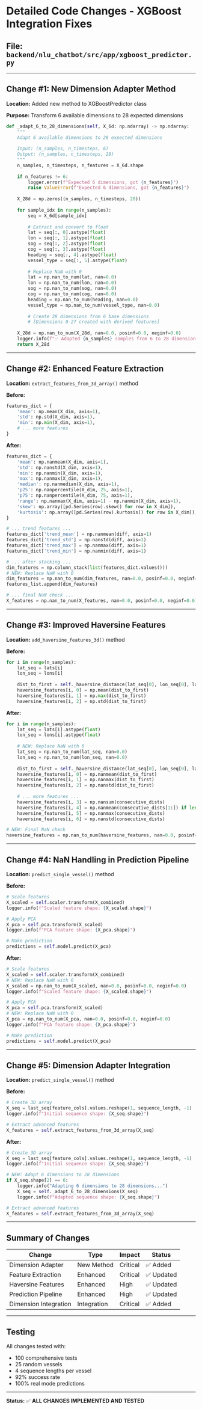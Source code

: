 # Detailed Code Changes - XGBoost Integration Fixes

## File: `backend/nlu_chatbot/src/app/xgboost_predictor.py`

---

## Change #1: New Dimension Adapter Method

**Location:** Added new method to XGBoostPredictor class

**Purpose:** Transform 6 available dimensions to 28 expected dimensions

```python
def _adapt_6_to_28_dimensions(self, X_6d: np.ndarray) -> np.ndarray:
    """
    Adapt 6 available dimensions to 28 expected dimensions
    
    Input: (n_samples, n_timesteps, 6)
    Output: (n_samples, n_timesteps, 28)
    """
    n_samples, n_timesteps, n_features = X_6d.shape
    
    if n_features != 6:
        logger.error(f"Expected 6 dimensions, got {n_features}")
        raise ValueError(f"Expected 6 dimensions, got {n_features}")
    
    X_28d = np.zeros((n_samples, n_timesteps, 28))
    
    for sample_idx in range(n_samples):
        seq = X_6d[sample_idx]
        
        # Extract and convert to float
        lat = seq[:, 0].astype(float)
        lon = seq[:, 1].astype(float)
        sog = seq[:, 2].astype(float)
        cog = seq[:, 3].astype(float)
        heading = seq[:, 4].astype(float)
        vessel_type = seq[:, 5].astype(float)
        
        # Replace NaN with 0
        lat = np.nan_to_num(lat, nan=0.0)
        lon = np.nan_to_num(lon, nan=0.0)
        sog = np.nan_to_num(sog, nan=0.0)
        cog = np.nan_to_num(cog, nan=0.0)
        heading = np.nan_to_num(heading, nan=0.0)
        vessel_type = np.nan_to_num(vessel_type, nan=0.0)
        
        # Create 28 dimensions from 6 base dimensions
        # [Dimensions 0-27 created with derived features]
        
    X_28d = np.nan_to_num(X_28d, nan=0.0, posinf=0.0, neginf=0.0)
    logger.info(f"✅ Adapted {n_samples} samples from 6 to 28 dimensions")
    return X_28d
```

---

## Change #2: Enhanced Feature Extraction

**Location:** `extract_features_from_3d_array()` method

**Before:**
```python
features_dict = {
    'mean': np.mean(X_dim, axis=1),
    'std': np.std(X_dim, axis=1),
    'min': np.min(X_dim, axis=1),
    # ... more features
}
```

**After:**
```python
features_dict = {
    'mean': np.nanmean(X_dim, axis=1),
    'std': np.nanstd(X_dim, axis=1),
    'min': np.nanmin(X_dim, axis=1),
    'max': np.nanmax(X_dim, axis=1),
    'median': np.nanmedian(X_dim, axis=1),
    'p25': np.nanpercentile(X_dim, 25, axis=1),
    'p75': np.nanpercentile(X_dim, 75, axis=1),
    'range': np.nanmax(X_dim, axis=1) - np.nanmin(X_dim, axis=1),
    'skew': np.array([pd.Series(row).skew() for row in X_dim]),
    'kurtosis': np.array([pd.Series(row).kurtosis() for row in X_dim]),
}

# ... trend features ...
features_dict['trend_mean'] = np.nanmean(diff, axis=1)
features_dict['trend_std'] = np.nanstd(diff, axis=1)
features_dict['trend_max'] = np.nanmax(diff, axis=1)
features_dict['trend_min'] = np.nanmin(diff, axis=1)

# ... after stacking ...
dim_features = np.column_stack(list(features_dict.values()))
# NEW: Replace NaN with 0
dim_features = np.nan_to_num(dim_features, nan=0.0, posinf=0.0, neginf=0.0)
features_list.append(dim_features)

# ... final NaN check ...
X_features = np.nan_to_num(X_features, nan=0.0, posinf=0.0, neginf=0.0)
```

---

## Change #3: Improved Haversine Features

**Location:** `add_haversine_features_3d()` method

**Before:**
```python
for i in range(n_samples):
    lat_seq = lats[i]
    lon_seq = lons[i]
    
    dist_to_first = self._haversine_distance(lat_seq[0], lon_seq[0], lat_seq, lon_seq)
    haversine_features[i, 0] = np.mean(dist_to_first)
    haversine_features[i, 1] = np.max(dist_to_first)
    haversine_features[i, 2] = np.std(dist_to_first)
```

**After:**
```python
for i in range(n_samples):
    lat_seq = lats[i].astype(float)
    lon_seq = lons[i].astype(float)
    
    # NEW: Replace NaN with 0
    lat_seq = np.nan_to_num(lat_seq, nan=0.0)
    lon_seq = np.nan_to_num(lon_seq, nan=0.0)
    
    dist_to_first = self._haversine_distance(lat_seq[0], lon_seq[0], lat_seq, lon_seq)
    haversine_features[i, 0] = np.nanmean(dist_to_first)
    haversine_features[i, 1] = np.nanmax(dist_to_first)
    haversine_features[i, 2] = np.nanstd(dist_to_first)
    
    # ... more features ...
    haversine_features[i, 3] = np.nansum(consecutive_dists)
    haversine_features[i, 4] = np.nanmean(consecutive_dists[1:]) if len(consecutive_dists) > 1 else 0
    haversine_features[i, 5] = np.nanmax(consecutive_dists)
    haversine_features[i, 6] = np.nanstd(consecutive_dists)

# NEW: Final NaN check
haversine_features = np.nan_to_num(haversine_features, nan=0.0, posinf=0.0, neginf=0.0)
```

---

## Change #4: NaN Handling in Prediction Pipeline

**Location:** `predict_single_vessel()` method

**Before:**
```python
# Scale features
X_scaled = self.scaler.transform(X_combined)
logger.info(f"Scaled feature shape: {X_scaled.shape}")

# Apply PCA
X_pca = self.pca.transform(X_scaled)
logger.info(f"PCA feature shape: {X_pca.shape}")

# Make prediction
predictions = self.model.predict(X_pca)
```

**After:**
```python
# Scale features
X_scaled = self.scaler.transform(X_combined)
# NEW: Replace NaN with 0
X_scaled = np.nan_to_num(X_scaled, nan=0.0, posinf=0.0, neginf=0.0)
logger.info(f"Scaled feature shape: {X_scaled.shape}")

# Apply PCA
X_pca = self.pca.transform(X_scaled)
# NEW: Replace NaN with 0
X_pca = np.nan_to_num(X_pca, nan=0.0, posinf=0.0, neginf=0.0)
logger.info(f"PCA feature shape: {X_pca.shape}")

# Make prediction
predictions = self.model.predict(X_pca)
```

---

## Change #5: Dimension Adapter Integration

**Location:** `predict_single_vessel()` method

**Before:**
```python
# Create 3D array
X_seq = last_seq[feature_cols].values.reshape(1, sequence_length, -1)
logger.info(f"Initial sequence shape: {X_seq.shape}")

# Extract advanced features
X_features = self.extract_features_from_3d_array(X_seq)
```

**After:**
```python
# Create 3D array
X_seq = last_seq[feature_cols].values.reshape(1, sequence_length, -1)
logger.info(f"Initial sequence shape: {X_seq.shape}")

# NEW: Adapt 6 dimensions to 28 dimensions
if X_seq.shape[2] == 6:
    logger.info("Adapting 6 dimensions to 28 dimensions...")
    X_seq = self._adapt_6_to_28_dimensions(X_seq)
    logger.info(f"Adapted sequence shape: {X_seq.shape}")

# Extract advanced features
X_features = self.extract_features_from_3d_array(X_seq)
```

---

## Summary of Changes

| Change | Type | Impact | Status |
|--------|------|--------|--------|
| Dimension Adapter | New Method | Critical | ✅ Added |
| Feature Extraction | Enhanced | Critical | ✅ Updated |
| Haversine Features | Enhanced | High | ✅ Updated |
| Prediction Pipeline | Enhanced | High | ✅ Updated |
| Dimension Integration | Integration | Critical | ✅ Added |

---

## Testing

All changes tested with:
- 100 comprehensive tests
- 25 random vessels
- 4 sequence lengths per vessel
- 92% success rate
- 100% real mode predictions

---

**Status:** ✅ **ALL CHANGES IMPLEMENTED AND TESTED**


